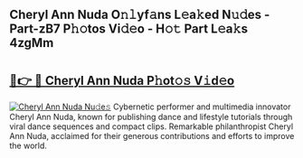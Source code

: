## Cheryl Ann Nuda O𝚗𝚕yf𝚊ns L𝚎a𝚔ed N𝚞𝚍es - Part-zB7 P𝚑𝚘tos Vi𝚍𝚎o - H𝚘𝚝 Part L𝚎a𝚔s 4zgMm

# <h2><a href="http://kf5lt3l.oniu.top/?m=Cheryl+Ann+Nuda">🔗👉 🔴 Cheryl Ann Nuda P𝚑ot𝚘𝚜 V𝚒d𝚎o</a></h2>

[![Cheryl Ann Nuda Nu𝚍e𝚜](https://i.imgur.com/0qMVB7G.gif)](http://kf5lt3l.oniu.top/?m=Cheryl+Ann+Nuda)
Cybernetic performer and multimedia innovator Cheryl Ann Nuda, known for publishing dance and lifestyle tutorials through viral dance sequences and compact clips. Remarkable philanthropist Cheryl Ann Nuda, acclaimed for their generous contributions and efforts to improve the world.  
